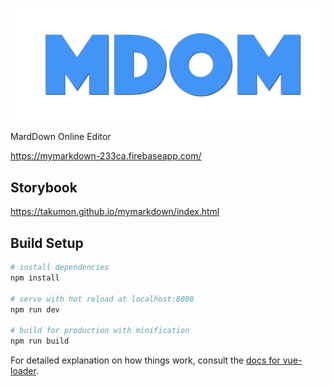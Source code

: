 
![アプリロゴ](static/title-login.png)

MardDown Online Editor

https://mymarkdown-233ca.firebaseapp.com/


## Storybook
https://takumon.github.io/mymarkdown/index.html


## Build Setup

``` bash
# install dependencies
npm install

# serve with hot reload at localhost:8080
npm run dev

# build for production with minification
npm run build
```

For detailed explanation on how things work, consult the [docs for vue-loader](http://vuejs.github.io/vue-loader).
